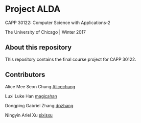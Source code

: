 # Project ALDA

CAPP 30122: Computer Science with Applications-2

The University of Chicago | Winter 2017

## About this repository
This repository contains the final course project for CAPP 30122. 

## Contributors
Alice Mee Seon Chung [Alicechung](https://github.com/Alicechung)

Luxi Luke Han [magicahan](https://github.com/magicahan)

Dongping Gabriel Zhang [dpzhang](https://github.com/dpzhang)

Ningyin Ariel Xu [sixisxu](https://github.com/sixisxu)
